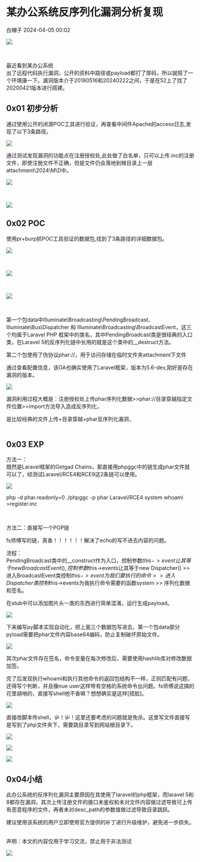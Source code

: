 #  某办公系统反序列化漏洞分析复现   
 白帽子   2024-04-05 00:02  
  
![](https://mmbiz.qpic.cn/mmbiz_gif/ofBa42GG7Shb736Qree8xzh3FalD631YYibvXXL5XzxAqPibEviaiaT2t9PxYxUvXbXfo1ibrCLEsawHjHxbvvr8AUg/640?wx_fmt=gif "")  
  
            
  
最近看到某办公系统  
出了远程代码执行漏洞，公开的资料中路径或payload都打了厚码，所以就搭了一个环境康一下。漏洞版本介于20180516和20240222之间，于是在52上了找了20200421版本进行搭建。  
## 0x01 初步分析    
  
通过使用公开的闭源POC工具进行验证，再查看中间件Apache的access日志,发现了以下3条路径。  
  
![](https://mmbiz.qpic.cn/sz_mmbiz_png/ofBa42GG7Sh8PkMLhgCZBQ2V1fOxxwDRJZ7A0Siaq10Hkc0j5N2Xrb9Ys1bNTib4nJ3judgFXzuiaa0jsxSaopDzg/640?wx_fmt=png "")  
  
  
通过测试发现漏洞的功能点在注册授权处,此处做了白名单，只可以上传.inc的注册文件，即使注册文件不正确，但是文件仍会落地到根目录上一层attachment\2024\M\D中。  
  
![](https://mmbiz.qpic.cn/sz_mmbiz_png/ofBa42GG7Sh8PkMLhgCZBQ2V1fOxxwDRIl2yDCMNR6bnYtVqSStcC02QQWzrEgrsWwtbgIicQIMMS6tuco7JLCQ/640?wx_fmt=png "")  
  
      
  
![](https://mmbiz.qpic.cn/sz_mmbiz_png/ofBa42GG7Sh8PkMLhgCZBQ2V1fOxxwDRdo8mSPMJDRdQQ3hJCibtdCJiansXGMHhgrNWYgyz4vDM2xdbJDb6gaLQ/640?wx_fmt=png "")  
  
## 0x02 POC     
  
使用pr+burp抓POC工具验证的数据包,找到了3条路径的详细数据包。  
  
![](https://mmbiz.qpic.cn/sz_mmbiz_png/ofBa42GG7Sh8PkMLhgCZBQ2V1fOxxwDRRib0srMBUicECrtFbmW45GFKGBwhqNBByIfrHKSK5wdkJWiaicvMciawxzA/640?wx_fmt=png "")  
  
  
             
  
![](https://mmbiz.qpic.cn/sz_mmbiz_png/ofBa42GG7Sh8PkMLhgCZBQ2V1fOxxwDRyTeylzicd9GtWDXbETB2xqGV282ibFdwdXwTZnf6SAAbo65sCZU9VhNw/640?wx_fmt=png "")  
  
  
                 
  
![](https://mmbiz.qpic.cn/sz_mmbiz_png/ofBa42GG7Sh8PkMLhgCZBQ2V1fOxxwDRjkaDd6xsZo3cANO6ctEMw2r3Y3Uict5tUXYbNqWgmkwTF8FaT3MSsdQ/640?wx_fmt=png "")  
  
  
             
  
第一个包data中Illuminate\Broadcasting\PendingBroadcast、Illuminate\Bus\Dispatcher 和 Illuminate\Broadcasting\BroadcastEvent，这三个均属于Laravel PHP 框架中的类名，其中PendingBroadcast类是很经典的入口类，在Laravel 5的反序列化链中长用的就是这个类中的__destruct方法。  
  
第二个包使用了伪协议phar://，用于访问存储在临时文件夹attachment下文件  
  
通过查看配置信息，该OA也确实使用了Laravel框架，版本为5.6-dev,刚好是存在漏洞的版本。  
  
![](https://mmbiz.qpic.cn/sz_mmbiz_png/ofBa42GG7Sh8PkMLhgCZBQ2V1fOxxwDRd6Qze8vxJ3GnSQTiaYVgBJl68qic9vrYXBjM2fNUw4W6eMnfffrGictxw/640?wx_fmt=png "")  
  
  
漏洞利用过程大概是：注册授权处上传phar序列化数据>>phar://目录穿越指定文件位置>>import方法导入造成反序列化，  
  
是比较经典的文件上传+目录穿越+phar反序列化漏洞，   
     
  
## 0x03 EXP     
  
方法一：  
既然是Laravel框架的Getgad Chains，那直接用phpggc中的链生成phar文件就可以了，经测试Laravel/RCE4和RCE9这2条链可以使用。  
  
![](https://mmbiz.qpic.cn/sz_mmbiz_png/ofBa42GG7Sh8PkMLhgCZBQ2V1fOxxwDRlIUW3BdzcphGfPDhvtKYgfXro5g0ibiaDer8yx8ia4fXKfS7FSlRNe3GA/640?wx_fmt=png "")  
  
  
php -d phar.readonly=0 ./phpggc -p phar Laravel/RCE4 system whoami >register.inc  
  
             
  
方法二：直接写一个POP链  
  
fs师傅写的链，真香！！！！！！解决了echo的写不进去内容的问题。  
  
流程：  
PendingBroadcast类中的__construct作为入口，控制参数$this->event让其等于new BroadcastEvent(),控制参数$this->events让其等于new Dispatcher() >> 进入BroadcastEvent类控制$this->event为我们要执行的命令 >> 进入Dispatcher类控制$this->events为我执行命令需要的函数system >> 序列化数据和签名。  
  
在stub中可以添加图片头一类的东西进行简单混淆，运行生成payload。     
  
![](https://mmbiz.qpic.cn/sz_mmbiz_png/ofBa42GG7Sh8PkMLhgCZBQ2V1fOxxwDR4OibGI7FLwCztsryn3S35ov0AQo4QupoFImeAgLibh46JzMcGc301vbA/640?wx_fmt=png "")  
  
  
下来编写py脚本实现自动化，把上面三个数据包写进去，第一个包data部分pyload需要把phar文件内容base64编码，防止复制破坏原始文件。  
  
![](https://mmbiz.qpic.cn/sz_mmbiz_png/ofBa42GG7Sh8PkMLhgCZBQ2V1fOxxwDRrAxK9ib10ZadoSDkNjug4juyXqay7LxibRY2ZzCzaKfZOhRhpdLibzNyA/640?wx_fmt=png "")  
  
  
其次phar文件存在签名，命令变量在每次修改后，需要使用hashlib库对修改数据加签。  
  
完了后发现执行whoami和执行其他命令的返回包结构不一样，正则匹配有问题，还得写个判断，并且像nue user这样带有空格的系统命令出问题。fs师傅说这搞的花里胡哨的，直接写shell他不香嘛？想想确实是这样[捂脸]。  
  
![](https://mmbiz.qpic.cn/sz_mmbiz_png/ofBa42GG7Sh8PkMLhgCZBQ2V1fOxxwDRgM8orZqr7xPhHbC06YpnEcoZZ68icB64xYokybPF3MLkWqDlKYxJXdQ/640?wx_fmt=png "")  
  
  
直接改脚本传shell，屮！屮！这里还要考虑的问题就是免杀。这里写文件直接写是写到了php文件夹下，需要跳目录写到网站根目录下。     
  
![](https://mmbiz.qpic.cn/sz_mmbiz_png/ofBa42GG7Sh8PkMLhgCZBQ2V1fOxxwDRDnClXAibrNrzp7YVvF7wnZljDFcYB8UbXROtx4Z8MibG5f8ZSVDK9yZQ/640?wx_fmt=png "")  
  
  
![](https://mmbiz.qpic.cn/sz_mmbiz_png/ofBa42GG7Sh8PkMLhgCZBQ2V1fOxxwDRvDoKZniaqibqXsuUHW7AF6RPrG502X5NDgicodVSQxiaIZsqqWnAO2lHAQ/640?wx_fmt=png "")  
  
  
![](https://mmbiz.qpic.cn/sz_mmbiz_png/ofBa42GG7Sh8PkMLhgCZBQ2V1fOxxwDRKrCNNIcY5zY5HNzWTt4pIVNK4Szx9go4vLkyMRqtNbQGFUhLMoHHSA/640?wx_fmt=png "")  
  
## 0x04小结     
  
此办公系统的反序列化漏洞主要原因在其使用了laravel的php框架，而laravel 5和8都存在漏洞，其次上传注册文件的接口未鉴权和未对文件内容做过滤导致可上传有恶意程序的文件，再者未对desc_path的参数值做过滤导致目录跳跃。  
  
建议使用该系统的用户立即使用官方提供的补丁进行升级维护，避免进一步损失。      
  
声明：本文的内容仅用于学习交流，禁止用于非法测试     
  
![](https://mmbiz.qpic.cn/mmbiz_jpg/ofBa42GG7Shb736Qree8xzh3FalD631YQ8lcv4ZictUgmkAsBng285CXdibI5oJSYGQnZFhxrqeiakKhMTedWMhwA/640?wx_fmt=jpeg "")  
  
  
